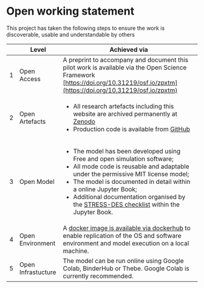 # Open working statement

This project has taken the following steps to ensure the work is discoverable, usable and understandable by others

|   | **Level**          | **Achieved via**                                                                                                                                                                                                                                                                                                 |
|---|--------------------|------------------------------------------------------------------------------------------------------------------------------------------------------------------------------------------------------------------------------------------------------------------------------------------------------------------|
| 1 | Open Access        | A preprint to accompany and document this pilot work is available via the Open Science Framework [https://doi.org/10.31219/osf.io/zpxtm](https://doi.org/10.31219/osf.io/zpxtm)                                                                                                                                                                                                                  |
| 2 | Open Artefacts     | <ul><li>All research artefacts including this website are archived permanently at [Zenodo](https://doi.org/10.5281/zenodo.6497477)</li><li>Production code is available from [GitHub](https://github.com/TomMonks/treatment-centre-sim)</li></ul>                                                                                                                                                                                      |
| 3 | Open Model         | <ul><li>The model has been developed using Free and open simulation software;</li> <li>All mode code is reusable and adaptable under the permissive MIT license model;</li><li>The model is documented in detail within a online Jupyter Book;</li><li>Additional documentation organised by the [STRESS-DES checklist](../03_stress/01_objectives.md) within the Jupyter Book.</li></ul> |
| 4 | Open Environment   | A [docker image is available via dockerhub](https://hub.docker.com/r/tommonks01/treat_sim) to enable replication of the OS and software environment and model execution on a local machine.                                                                                                                                                                       |
| 5 | Open Infrastucture | The model can be run online using Google Colab, BinderHub or Thebe.  Google Colab is currently recommended.                                                                                                                                                                                                                                                             |
